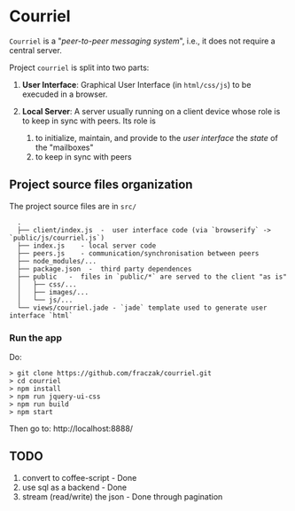 # Courriel

`Courriel` is a "_peer-to-peer messaging system_", i.e., it does not
require a central server.

Project `courriel` is split into two parts:

1. __User Interface__: Graphical User Interface (in `html/css/js`) to
    be execuded in a browser.

2. __Local Server__: A server usually running on a client device
    whose role is to keep in sync with peers. Its role is
    1. to initialize, maintain, and provide to the _user interface_
       the _state_ of the "mailboxes"
    2. to keep in sync with peers

## Project source files organization

The project source files are in `src/`

      .
      ├── client/index.js  -  user interface code (via `browserify` -> `public/js/courriel.js`)
      ├── index.js    - local server code
      ├── peers.js    - communication/synchronisation between peers
      ├── node_modules/...
      ├── package.json  -  third party dependences
      ├── public   -  files in `public/*` are served to the client "as is"
      │   ├── css/...
      │   ├── images/...
      │   └── js/...
      └── views/courriel.jade - `jade` template used to generate user interface `html`

### Run the app

Do:

    > git clone https://github.com/fraczak/courriel.git
    > cd courriel
    > npm install
    > npm run jquery-ui-css
    > npm run build
    > npm start

Then go to: http://localhost:8888/

## TODO

1. convert to coffee-script - Done
2. use sql as a backend - Done
3. stream (read/write) the json - Done through pagination
